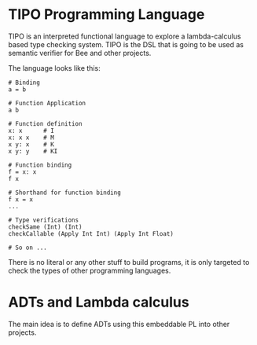 # TIPO Programming Language

TIPO is an interpreted functional language to explore a lambda-calculus based
type checking system. TIPO is the DSL that is going to be used as semantic verifier
for Bee and other projects.

The language looks like this:
```
# Binding
a = b

# Function Application
a b

# Function definition
x: x      # I
x: x x    # M
x y: x    # K
x y: y    # KI

# Function binding
f = x: x
f x

# Shorthand for function binding
f x = x
...

# Type verifications
checkSame (Int) (Int)
checkCallable (Apply Int Int) (Apply Int Float)

# So on ...
```

There is no literal or any other stuff to build programs, it is only targeted to check
the types of other programming languages.

# ADTs and Lambda calculus

The main idea is to define ADTs using this embeddable PL into other projects. 